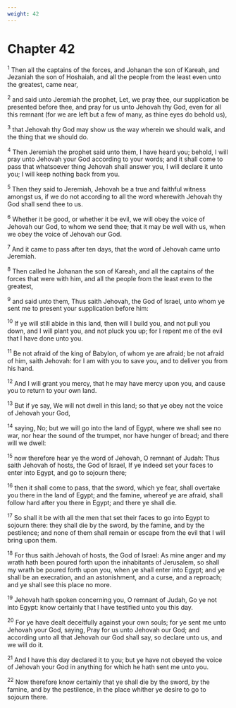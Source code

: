 ```yaml
---
weight: 42
---
```


# Chapter 42

<sup>1</sup> Then all the captains of the forces, and Johanan the son of Kareah, and Jezaniah the son of Hoshaiah, and all the people from the least even unto the greatest, came near, 

<sup>2</sup> and said unto Jeremiah the prophet, Let, we pray thee, our supplication be presented before thee, and pray for us unto Jehovah thy God, even for all this remnant (for we are left but a few of many, as thine eyes do behold us), 

<sup>3</sup> that Jehovah thy God may show us the way wherein we should walk, and the thing that we should do. 

<sup>4</sup> Then Jeremiah the prophet said unto them, I have heard you; behold, I will pray unto Jehovah your God according to your words; and it shall come to pass that whatsoever thing Jehovah shall answer you, I will declare it unto you; I will keep nothing back from you. 

<sup>5</sup> Then they said to Jeremiah, Jehovah be a true and faithful witness amongst us, if we do not according to all the word wherewith Jehovah thy God shall send thee to us. 

<sup>6</sup> Whether it be good, or whether it be evil, we will obey the voice of Jehovah our God, to whom we send thee; that it may be well with us, when we obey the voice of Jehovah our God. 

<sup>7</sup> And it came to pass after ten days, that the word of Jehovah came unto Jeremiah. 

<sup>8</sup> Then called he Johanan the son of Kareah, and all the captains of the forces that were with him, and all the people from the least even to the greatest, 

<sup>9</sup> and said unto them, Thus saith Jehovah, the God of Israel, unto whom ye sent me to present your supplication before him: 

<sup>10</sup> If ye will still abide in this land, then will I build you, and not pull you down, and I will plant you, and not pluck you up; for I repent me of the evil that I have done unto you. 

<sup>11</sup> Be not afraid of the king of Babylon, of whom ye are afraid; be not afraid of him, saith Jehovah: for I am with you to save you, and to deliver you from his hand. 

<sup>12</sup> And I will grant you mercy, that he may have mercy upon you, and cause you to return to your own land. 

<sup>13</sup> But if ye say, We will not dwell in this land; so that ye obey not the voice of Jehovah your God, 

<sup>14</sup> saying, No; but we will go into the land of Egypt, where we shall see no war, nor hear the sound of the trumpet, nor have hunger of bread; and there will we dwell: 

<sup>15</sup> now therefore hear ye the word of Jehovah, O remnant of Judah: Thus saith Jehovah of hosts, the God of Israel, If ye indeed set your faces to enter into Egypt, and go to sojourn there; 

<sup>16</sup> then it shall come to pass, that the sword, which ye fear, shall overtake you there in the land of Egypt; and the famine, whereof ye are afraid, shall follow hard after you there in Egypt; and there ye shall die. 

<sup>17</sup> So shall it be with all the men that set their faces to go into Egypt to sojourn there: they shall die by the sword, by the famine, and by the pestilence; and none of them shall remain or escape from the evil that I will bring upon them. 

<sup>18</sup> For thus saith Jehovah of hosts, the God of Israel: As mine anger and my wrath hath been poured forth upon the inhabitants of Jerusalem, so shall my wrath be poured forth upon you, when ye shall enter into Egypt; and ye shall be an execration, and an astonishment, and a curse, and a reproach; and ye shall see this place no more. 

<sup>19</sup> Jehovah hath spoken concerning you, O remnant of Judah, Go ye not into Egypt: know certainly that I have testified unto you this day. 

<sup>20</sup> For ye have dealt deceitfully against your own souls; for ye sent me unto Jehovah your God, saying, Pray for us unto Jehovah our God; and according unto all that Jehovah our God shall say, so declare unto us, and we will do it. 

<sup>21</sup> And I have this day declared it to you; but ye have not obeyed the voice of Jehovah your God in anything for which he hath sent me unto you. 

<sup>22</sup> Now therefore know certainly that ye shall die by the sword, by the famine, and by the pestilence, in the place whither ye desire to go to sojourn there. 


